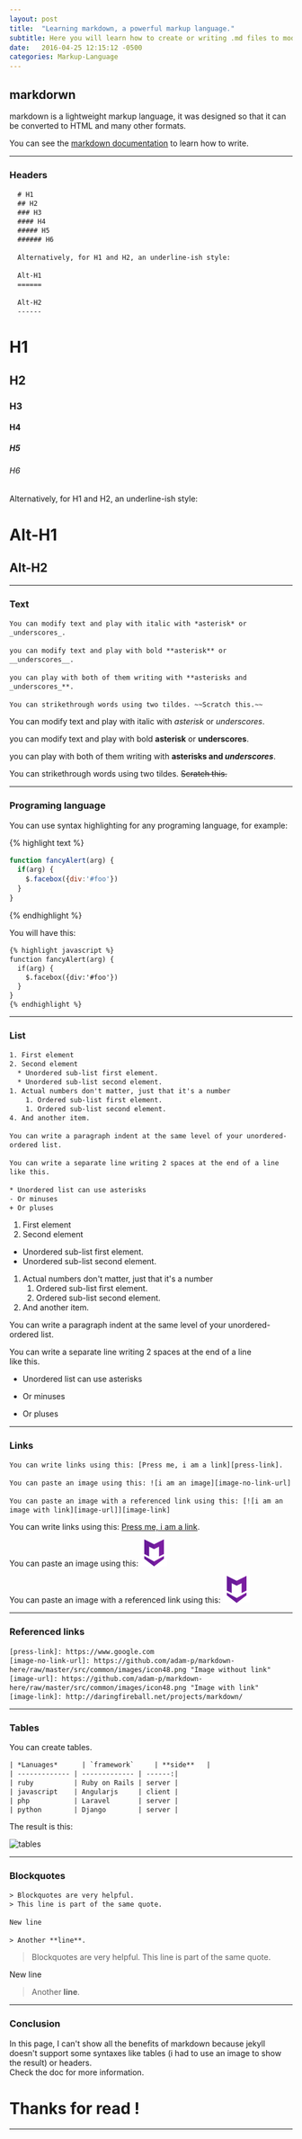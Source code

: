 ```yaml
---
layout: post
title:  "Learning markdown, a powerful markup language."
subtitle: Here you will learn how to create or writing .md files to modify webs.
date:   2016-04-25 12:15:12 -0500
categories: Markup-Language
---
```

## markdorwn

markdown is a lightweight markup language, it was designed so that it can be converted to HTML and many other formats.

You can see the [markdown documentation][md-doc] to learn how to write.

------

### Headers

      # H1
      ## H2
      ### H3
      #### H4
      ##### H5
      ###### H6

      Alternatively, for H1 and H2, an underline-ish style:

      Alt-H1
      ======

      Alt-H2
      ------


# H1
## H2
### H3
#### H4
##### H5
###### H6

Alternatively, for H1 and H2, an underline-ish style:

Alt-H1
======

Alt-H2
------

------

### Text

    You can modify text and play with italic with *asterisk* or _underscores_.

    you can modify text and play with bold **asterisk** or __underscores__.

    you can play with both of them writing with **asterisks and _underscores_**.

    You can strikethrough words using two tildes. ~~Scratch this.~~

You can modify text and play with italic with *asterisk* or _underscores_.

you can modify text and play with bold **asterisk** or __underscores__.

you can play with both of them writing with **asterisks and _underscores_**.

You can strikethrough words using two tildes. ~~Scratch this.~~

------

### Programing language

You can use syntax highlighting for any programing language, for example:

{% highlight text %}
  ```javascript
  function fancyAlert(arg) {
    if(arg) {
      $.facebox({div:'#foo'})
    }
  }
  ```
{% endhighlight %}

You will have this:
 
    {% highlight javascript %}
    function fancyAlert(arg) {
      if(arg) {
        $.facebox({div:'#foo'})
      }
    }
    {% endhighlight %}

------

### List

    1. First element
    2. Second element
      * Unordered sub-list first element. 
      * Unordered sub-list second element.
    1. Actual numbers don't matter, just that it's a number
        1. Ordered sub-list first element.
        1. Ordered sub-list second element.
    4. And another item.

    You can write a paragraph indent at the same level of your unordered-ordered list.

    You can write a separate line writing 2 spaces at the end of a line  
    like this.

    * Unordered list can use asterisks
    - Or minuses
    + Or pluses

1. First element
2. Second element
  * Unordered sub-list first element. 
  * Unordered sub-list second element.
1. Actual numbers don't matter, just that it's a number
    1. Ordered sub-list first element.
    1. Ordered sub-list second element.
4. And another item.

You can write a paragraph indent at the same level of your unordered-ordered list.

You can write a separate line writing 2 spaces at the end of a line  
like this.

* Unordered list can use asterisks
- Or minuses
+ Or pluses

------

### Links

    You can write links using this: [Press me, i am a link][press-link].

    You can paste an image using this: ![i am an image][image-no-link-url]

    You can paste an image with a referenced link using this: [![i am an image with link][image-url]][image-link]

You can write links using this: [Press me, i am a link][press-link].

You can paste an image using this: ![i am an image][image-no-link-url]

You can paste an image with a referenced link using this: [![i am an image with link][image-url]][image-link]

------

### Referenced links

    [press-link]: https://www.google.com
    [image-no-link-url]: https://github.com/adam-p/markdown-here/raw/master/src/common/images/icon48.png "Image without link"
    [image-url]: https://github.com/adam-p/markdown-here/raw/master/src/common/images/icon48.png "Image with link"
    [image-link]: http://daringfireball.net/projects/markdown/

------

### Tables

You can create tables.

    | *Lanuages*      | `framework`     | **side**   |
    | ------------- | ------------- | ------:|
    | ruby          | Ruby on Rails | server |
    | javascript    | Angularjs     | client |
    | php           | Laravel       | server |
    | python        | Django        | server |

The result is this:

![tables](/assets/markupLanguage/Markdown/tables.png)

------

### Blockquotes

    > Blockquotes are very helpful.
    > This line is part of the same quote.

    New line

    > Another **line**.

> Blockquotes are very helpful.
> This line is part of the same quote.

New line

> Another **line**.

------

### Conclusion

In this page, I can't show all the benefits of markdown because jekyll doesn't support some syntaxes like tables (i had to use an image to show the result) or headers.  
Check the doc for more information.  

# Thanks for read !

------

[md-doc]: https://github.com/adam-p/markdown-here/wiki/Markdown-Cheatsheet
[press-link]: https://www.google.com
[image-no-link-url]: https://github.com/adam-p/markdown-here/raw/master/src/common/images/icon48.png "Image without link"
[image-url]: https://github.com/adam-p/markdown-here/raw/master/src/common/images/icon48.png "Image with link"
[image-link]: http://daringfireball.net/projects/markdown/


